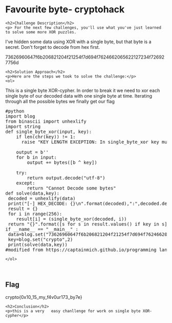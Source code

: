 <!DOCTYPE html>
<html>

<body>
    <h1>Favourite byte- cryptohack</h1>

    <h2>Challenge Description</h2>
    <p> For the next few challenges, you'll use what you've just learned to solve some more XOR puzzles.

I've hidden some data using XOR with a single byte, but that byte is a secret. Don't forget to decode from hex first.

73626960647f6b206821204f21254f7d694f7624662065622127234f726927756d
</p>
 
    <h2>Solution Approach</h2>
    <p>Here are the steps we took to solve the challenge:</p>
    <ol>
This is a single byte XOR-cypher. In order to break it we need to xor each single byte of our decoded data with one single byte at time. Iterating through all the possible bytes we finally get our flag
<pre>
#python
import blog
from binascii import unhexlify
import string
def single_byte_xor(input, key):
    if len(chr(key)) != 1:
      raise "KEY LENGTH EXCEPTION: In single_byte_xor key must be 1 byte long!"

    output = b''
    for b in input:
        output += bytes([b ^ key])

    try:
        return output.decode("utf-8")
    except:
        return "Cannot Decode some bytes"
def solve(data,key):        
 decoded = unhexlify(data)
 print("[-] HEX_DECODE: {}\n".format(decoded),":",decoded.decode())
 result = {}
 for i in range(256):
    result[i] = (single_byte_xor(decoded, i))
 return "{}".format([s for s in result.values() if key in s])
if __name__ == "__main__" :
 data=blog.set("73626960647f6b206821204f21254f7d694f7624662065622127234f726927756d",1)
 key=blog.set("crypto",2)
 print(solve(data,key))
#modified from https://captainmich.github.io/programming_language/CTF/Challenge/CryptoHack/general.html code
</pre>
       
    
    </ol>
<br>
    <h2>Flag</h2>
    <p class="flag">crypto{0x10_15_my_f4v0ur173_by7e}
</p>

    <h2>Conclusion</h2>
    <p>this is a very   easy chanllenge for work on single byte XOR-cypher</p>
</body>
</html>


